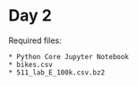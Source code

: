 Day 2
=====

Required files:

    * Python Core Jupyter Notebook
    * bikes.csv 
    * 511_lab_E_100k.csv.bz2
    
